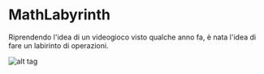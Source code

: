 # MathLabyrinth
Riprendendo l'idea di un videogioco visto qualche anno fa, è nata l'idea di fare un labirinto di operazioni. 

![alt tag](https://s21.postimg.org/nz319lc8n/Schermata+2016-04-13+alle+16.18.19.png)
